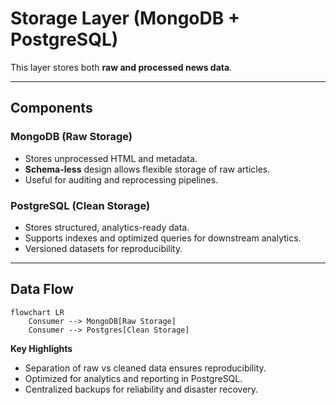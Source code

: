 # Storage Layer (MongoDB + PostgreSQL)

This layer stores both **raw and processed news data**.

---

## Components

### MongoDB (Raw Storage)

- Stores unprocessed HTML and metadata.
- **Schema-less** design allows flexible storage of raw articles.
- Useful for auditing and reprocessing pipelines.

### PostgreSQL (Clean Storage)

- Stores structured, analytics-ready data.
- Supports indexes and optimized queries for downstream analytics.
- Versioned datasets for reproducibility.

---

## Data Flow

```mermaid
flowchart LR
    Consumer --> MongoDB[Raw Storage]
    Consumer --> Postgres[Clean Storage]
```

**Key Highlights**

- Separation of raw vs cleaned data ensures reproducibility.
- Optimized for analytics and reporting in PostgreSQL.
- Centralized backups for reliability and disaster recovery.
